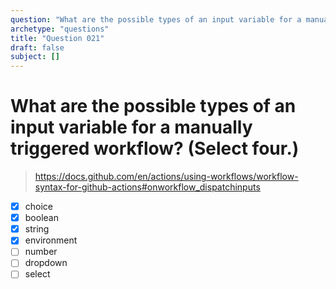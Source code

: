 ```yaml
---
question: "What are the possible types of an input variable for a manually triggered workflow? (Select four.)"
archetype: "questions"
title: "Question 021"
draft: false
subject: []
---
```


# What are the possible types of an input variable for a manually triggered workflow? (Select four.)
> https://docs.github.com/en/actions/using-workflows/workflow-syntax-for-github-actions#onworkflow_dispatchinputs
- [x] choice
- [x] boolean
- [x] string
- [x] environment
- [ ] number
- [ ] dropdown
- [ ] select
